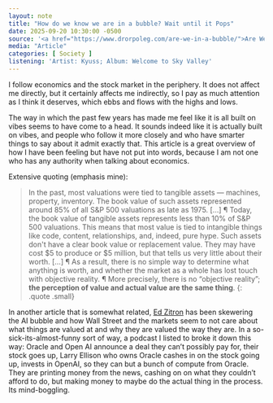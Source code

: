 ```yaml
---
layout: note
title: "How do we know we are in a bubble? Wait until it Pops"
date: 2025-09-20 10:30:00 -0500
source: '<a href="https://www.drorpoleg.com/are-we-in-a-bubble/">Are We in a Bubble? In a world of intangible assets, the only way to identify a bubble is to see it pop.</a>, Dror Poleg, July 10 2025'
media: "Article"
categories: [ Society ]
listening: 'Artist: Kyuss; Album: Welcome to Sky Valley'
---
```


I follow economics and the stock market in the periphery. It does not affect me directly, but it certainly affects me indirectly, so I pay as much attention as I think it deserves, which ebbs and flows with the highs and lows.

The way in which the past few years has made me feel like it is all built on vibes seems to have come to a head. It sounds indeed like it is actually built on vibes, and people who follow it more closely and who have smarter things to say about it admit exactly that. This article is a great overview of how I have been feeling but have not put into words, because I am not one who has any authority when talking about economics.

Extensive quoting (emphasis mine):

> In the past, most valuations were tied to tangible assets — machines, property, inventory. The book value of such assets represented around 85% of all S&P 500 valuations as late as 1975. […] ¶ Today, the book value of tangible assets represents less than 10% of S&P 500 valuations. This means that most value is tied to intangible things like code, content, relationships, and, indeed, pure hype. Such assets don't have a clear book value or replacement value. They may have cost $5 to produce or $5 million, but that tells us very little about their worth. […] ¶ As a result, there is no simple way to determine what anything is worth, and whether the market as a whole has lost touch with objective reality. ¶ More precisely, there is no “objective reality”; **the perception of value and actual value are the same thing**.
{: .quote .small}

In another article that is somewhat related, [Ed Zitron](https://www.wheresyoured.at/) has been skewering the AI bubble and how Wall Street and the markets seem to not care about what things are valued at and why they are valued the way they are. In a so-sick-its-almost-funny sort of way, a podcast I listed to broke it down this way: Oracle and Open AI announce a deal they can’t possibly pay for, their stock goes up, Larry Ellison who owns Oracle cashes in on the stock going up, invests in OpenAI, so they can but a bunch of compute from Oracle. They are printing money from the news, cashing on on what they couldn’t afford to do, but making money to maybe do the actual thing in the process. Its mind-boggling.
